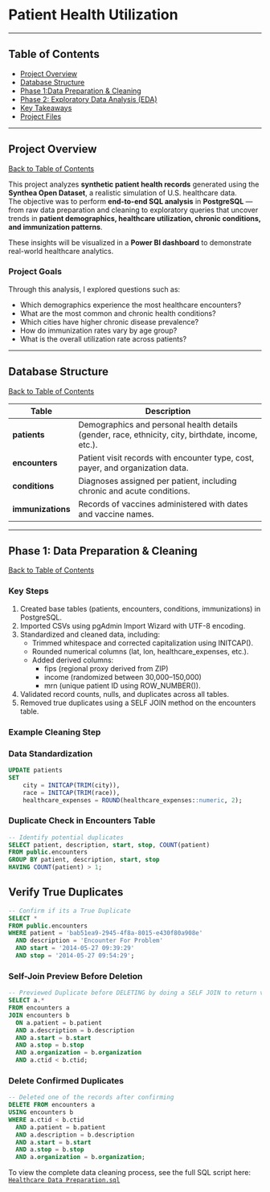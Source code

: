 # Patient Health Utilization 
---

## Table of Contents
- [Project Overview](#project-overview)
- [Database Structure](#database-structure)
- [Phase 1:Data Preparation & Cleaning](#phase-1-data-preparation--cleaning)
- [Phase 2: Exploratory Data Analysis (EDA)](#phase-2-exploratory-data-analysis-eda)
- [Key Takeaways](##key-takeaways)
- [Project Files](##project-files)
---

## Project Overview 

[Back to Table of Contents](#table-of-contents)

This project analyzes **synthetic patient health records** generated using the **Synthea Open Dataset**, a realistic simulation of U.S. healthcare data.  
The objective was to perform **end-to-end SQL analysis** in **PostgreSQL** — from raw data preparation and cleaning to exploratory queries that uncover trends in **patient demographics, healthcare utilization, chronic conditions, and immunization patterns**.  

These insights will be visualized in a **Power BI dashboard** to demonstrate real-world healthcare analytics.  

### Project Goals  
Through this analysis, I explored questions such as:
- Which demographics experience the most healthcare encounters?
- What are the most common and chronic health conditions?
- Which cities have higher chronic disease prevalence?
- How do immunization rates vary by age group?
- What is the overall utilization rate across patients?

---

## Database Structure

[Back to Table of Contents](#table-of-contents)

| **Table**       | **Description**                                                                                           |
|------------------|-----------------------------------------------------------------------------------------------------------|
| **patients**     | Demographics and personal health details (gender, race, ethnicity, city, birthdate, income, etc.).        |
| **encounters**   | Patient visit records with encounter type, cost, payer, and organization data.                            |
| **conditions**   | Diagnoses assigned per patient, including chronic and acute conditions.                                   |
| **immunizations**| Records of vaccines administered with dates and vaccine names.                                            |

---
## Phase 1: Data Preparation & Cleaning

[Back to Table of Contents](#table-of-contents)

### Key Steps
1. Created base tables (patients, encounters, conditions, immunizations) in PostgreSQL.
2. Imported CSVs using pgAdmin Import Wizard with UTF-8 encoding.
3. Standardized and cleaned data, including:
    - Trimmed whitespace and corrected capitalization using INITCAP().
    - Rounded numerical columns (lat, lon, healthcare_expenses, etc.).
    - Added derived columns:
       - fips (regional proxy derived from ZIP)
       - income (randomized between 30,000–150,000)
       - mrn (unique patient ID using ROW_NUMBER()).
4. Validated record counts, nulls, and duplicates across all tables.
5. Removed true duplicates using a SELF JOIN method on the encounters table.

### Example Cleaning Step
### Data Standardization
```sql
UPDATE patients
SET 
    city = INITCAP(TRIM(city)),
    race = INITCAP(TRIM(race)),
    healthcare_expenses = ROUND(healthcare_expenses::numeric, 2);
```

### Duplicate Check in Encounters Table
```sql
-- Identify potential duplicates
SELECT patient, description, start, stop, COUNT(patient)
FROM public.encounters
GROUP BY patient, description, start, stop
HAVING COUNT(patient) > 1;
```

## Verify True Duplicates
```sql
-- Confirm if its a True Duplicate
SELECT *
FROM public.encounters
WHERE patient = 'bab51ea9-2945-4f8a-8015-e430f80a908e'
  AND description = 'Encounter For Problem'
  AND start = '2014-05-27 09:39:29'
  AND stop = '2014-05-27 09:54:29';
```

### Self-Join Preview Before Deletion
```sql
-- Previewed Duplicate before DELETING by doing a SELF JOIN to return value 
SELECT a.*
FROM encounters a
JOIN encounters b
  ON a.patient = b.patient
  AND a.description = b.description
  AND a.start = b.start
  AND a.stop = b.stop
  AND a.organization = b.organization
  AND a.ctid < b.ctid;
```

### Delete Confirmed Duplicates
```sql
-- Deleted one of the records after confirming
DELETE FROM encounters a
USING encounters b
WHERE a.ctid < b.ctid
  AND a.patient = b.patient
  AND a.description = b.description
  AND a.start = b.start
  AND a.stop = b.stop
  AND a.organization = b.organization;
```
To view the complete data cleaning process, see the full SQL script here: [`Healthcare Data Preparation.sql`](./Patient%20Health%20Utilization_data_preparation_cleaning.sql)
